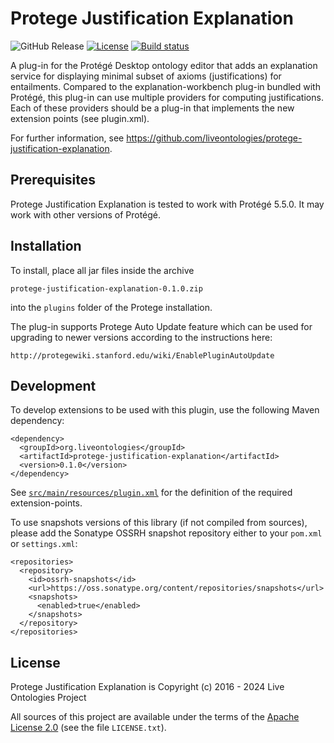 # Protege Justification Explanation
![GitHub Release](https://img.shields.io/github/v/release/liveontologies/protege-justification-explanation)
[![License](https://img.shields.io/badge/License-Apache%202.0-blue.svg)](https://opensource.org/licenses/Apache-2.0)
[![Build status](https://ci.appveyor.com/api/projects/status/nd4uyg7hu88h0o2q?svg=true)](https://ci.appveyor.com/project/ykazakov/protege-justification-explanation)

A plug-in for the Protégé Desktop ontology editor that adds an explanation service for
displaying minimal subset of axioms (justifications) for entailments. Compared to the
explanation-workbench plug-in bundled with Protégé, this plug-in can use multiple
providers for computing justifications. Each of these providers should be a plug-in
that implements the new extension points (see plugin.xml).

For further information, see <https://github.com/liveontologies/protege-justification-explanation>. 

## Prerequisites

Protege Justification Explanation is tested to work with Protégé 5.5.0. It may work 
with other versions of Protégé.

## Installation

To install, place all jar files inside the archive 

	protege-justification-explanation-0.1.0.zip 

into the `plugins` folder of the Protege installation.

The plug-in supports Protege Auto Update feature which can be used for
upgrading to newer versions according to the instructions here:

    http://protegewiki.stanford.edu/wiki/EnablePluginAutoUpdate

## Development

To develop extensions to be used with this plugin, use the following Maven dependency:

```
<dependency>
  <groupId>org.liveontologies</groupId>
  <artifactId>protege-justification-explanation</artifactId>
  <version>0.1.0</version>
</dependency>
```
See [`src/main/resources/plugin.xml`](https://github.com/liveontologies/protege-justification-explanation/blob/main/src/main/resources/plugin.xml?raw=true) for the definition of the required extension-points.

To use snapshots versions of this library (if not compiled from sources), please add
the Sonatype OSSRH snapshot repository either to your `pom.xml` or `settings.xml`:
```
<repositories>
  <repository>
    <id>ossrh-snapshots</id>
    <url>https://oss.sonatype.org/content/repositories/snapshots</url>
    <snapshots>
      <enabled>true</enabled>
    </snapshots>
  </repository>
</repositories>
```

## License

Protege Justification Explanation is Copyright (c) 2016 - 2024 Live Ontologies Project

All sources of this project are available under the terms of the 
[Apache License 2.0](http://www.apache.org/licenses/LICENSE-2.0)
(see the file `LICENSE.txt`).